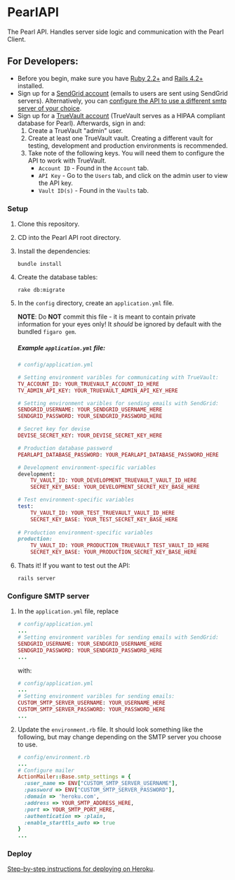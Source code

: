 # PearlAPI
The Pearl API. Handles server side logic and communication with the Pearl Client.


## For Developers:
* Before you begin, make sure you have [Ruby 2.2+](https://www.ruby-lang.org/en/documentation/installation/) and 
[Rails 4.2+](http://rubyonrails.org/download/) installed.
* Sign up for a [SendGrid account](https://sendgrid.com/) (emails to users are sent using SendGrid servers). Alternatively, you can [configure the API to use a different smtp server of your choice](#configure-smtp-server). 
* Sign up for a [TrueVault account](https://www.truevault.com/) (TrueVault serves as a HIPAA compliant database for Pearl). Afterwards, sign in and:
    1. Create a TrueVault "admin" user.
    2. Create at least one TrueVault vault. Creating a different vault for testing, development and production environments is recommended.
    3. Take note of the following keys. You will need them to configure the API to work with TrueVault.
        * `Account ID` - Found in the `Account` tab.
        * `API Key` - Go to the `Users` tab, and click on the admin user to view the API key.
        * `Vault ID(s)` - Found in the `Vaults` tab.


### Setup
1. Clone this repository.
2. CD into the Pearl API root directory.
3. Install the dependencies:

    ```console
    bundle install
    ```

4. Create the database tables:

    ```console
    rake db:migrate
    ```

5. In the `config` directory, create an `application.yml` file. 
    
    **NOTE**: Do **NOT** commit this file - it is meant to contain private information for your eyes only! It *should* be ignored by default with the bundled `figaro gem`.
    
    ##### Example `application.yml` file:
    
    ```ruby
    # config/application.yml 
    
    # Setting environment varibles for communicating with TrueVault:
    TV_ACCOUNT_ID: YOUR_TRUEVAULT_ACCOUNT_ID_HERE
    TV_ADMIN_API_KEY: YOUR_TRUEVAULT_ADMIN_API_KEY_HERE
    
    # Setting environment varibles for sending emails with SendGrid:
    SENDGRID_USERNAME: YOUR_SENDGRID_USERNAME_HERE
    SENDGRID_PASSWORD: YOUR_SENDGRID_PASSWORD_HERE
    
    # Secret key for devise
    DEVISE_SECRET_KEY: YOUR_DEVISE_SECRET_KEY_HERE
    
    # Production database password
    PEARLAPI_DATABASE_PASSWORD: YOUR_PEARLAPI_DATABASE_PASSWORD_HERE
    
    # Development environment-specific variables
    development:
        TV_VAULT_ID: YOUR_DEVELOPMENT_TRUEVAULT_VAULT_ID_HERE
        SECRET_KEY_BASE: YOUR_DEVELOPMENT_SECRET_KEY_BASE_HERE
    
    # Test environment-specific variables
    test: 
        TV_VAULT_ID: YOUR_TEST_TRUEVAULT_VAULT_ID_HERE
        SECRET_KEY_BASE: YOUR_TEST_SECRET_KEY_BASE_HERE
              
    # Production environment-specific variables          
    production: 
        TV_VAULT_ID: YOUR_PRODUCTION_TRUEVAULT_TEST_VAULT_ID_HERE
        SECRET_KEY_BASE: YOUR_PRODUCTION_SECRET_KEY_BASE_HERE
    ```

6. Thats it! If you want to test out the API:

    ```console
    rails server
    ```


### Configure SMTP server
1. In the `application.yml` file, replace

    ```ruby
    # config/application.yml
    ...
    # Setting environment varibles for sending emails with SendGrid:
    SENDGRID_USERNAME: YOUR_SENDGRID_USERNAME_HERE
    SENDGRID_PASSWORD: YOUR_SENDGRID_PASSWORD_HERE
    ...
    ```

    with:

    ```ruby
    # config/application.yml
    ...
    # Setting environment varibles for sending emails:
    CUSTOM_SMTP_SERVER_USERNAME: YOUR_USERNAME_HERE
    CUSTOM_SMTP_SERVER_PASSWORD: YOUR_PASSWORD_HERE
    ...
    ```

2. Update the `environment.rb` file. It should look something like the following, but may change depending on the SMTP server you choose to use.

    ```ruby
    # config/environment.rb
    ...
    # Configure mailer
    ActionMailer::Base.smtp_settings = {
      :user_name => ENV["CUSTOM_SMTP_SERVER_USERNAME"],
      :password => ENV["CUSTOM_SMTP_SERVER_PASSWORD"],
      :domain => 'heroku.com',
      :address => YOUR_SMTP_ADDRESS_HERE,
      :port => YOUR_SMTP_PORT_HERE,
      :authentication => :plain,
      :enable_starttls_auto => true
    }
    ...
    ```


### Deploy
[Step-by-step instructions for deploying on Heroku](https://devcenter.heroku.com/articles/getting-started-with-ruby#introduction).
